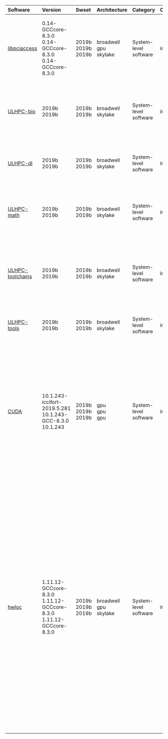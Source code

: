 | Software                                                                           | Version                                                                        | Swset                          | Architecture                       | Category                     | Clusters    | Description                                                                                                                                                                                                                                                                                                                                                                                                                                                                                                                                                                                                          |
|:-----------------------------------------------------------------------------------|:-------------------------------------------------------------------------------|:-------------------------------|:-----------------------------------|:-----------------------------|:------------|:---------------------------------------------------------------------------------------------------------------------------------------------------------------------------------------------------------------------------------------------------------------------------------------------------------------------------------------------------------------------------------------------------------------------------------------------------------------------------------------------------------------------------------------------------------------------------------------------------------------------|
| <p><a href=http://cgit.freedesktop.org/xorg/lib/libpciaccess/>libpciaccess</a></p> | <p>0.14-GCCcore-8.3.0<br>0.14-GCCcore-8.3.0<br>0.14-GCCcore-8.3.0</p>          | <p>2019b<br>2019b<br>2019b</p> | <p>broadwell<br>gpu<br>skylake</p> | <p>System-level software</p> | <p>iris</p> | Generic PCI access library.                                                                                                                                                                                                                                                                                                                                                                                                                                                                                                                                                                                          |
| <p><a href=http://hpc.uni.lu/>ULHPC-bio</a></p>                                    | <p>2019b<br>2019b</p>                                                          | <p>2019b<br>2019b</p>          | <p>broadwell<br>skylake</p>        | <p>System-level software</p> | <p>iris</p> | Generic Module bundle for Bioinformatics, biology and biomedical software in use on the UL HPC Facility (especially at LCSB)                                                                                                                                                                                                                                                                                                                                                                                                                                                                                         |
| <p><a href=http://hpc.uni.lu/>ULHPC-dl</a></p>                                     | <p>2019b<br>2019b</p>                                                          | <p>2019b<br>2019b</p>          | <p>broadwell<br>skylake</p>        | <p>System-level software</p> | <p>iris</p> | Generic Module bundle for AI / Deep Learning / Machine Learning, BigData software in use on the UL HPC Facility                                                                                                                                                                                                                                                                                                                                                                                                                                                                                                      |
| <p><a href=http://hpc.uni.lu/>ULHPC-math</a></p>                                   | <p>2019b<br>2019b</p>                                                          | <p>2019b<br>2019b</p>          | <p>broadwell<br>skylake</p>        | <p>System-level software</p> | <p>iris</p> | Generic Module bundle for  High-level mathematical software and Linear Algrebra libraries in use on the UL HPC Facility                                                                                                                                                                                                                                                                                                                                                                                                                                                                                              |
| <p><a href=http://hpc.uni.lu/>ULHPC-toolchains</a></p>                             | <p>2019b<br>2019b</p>                                                          | <p>2019b<br>2019b</p>          | <p>broadwell<br>skylake</p>        | <p>System-level software</p> | <p>iris</p> | Generic Module bundle that contains all the dependencies required to enable toolchains and building tools/programming language in use on the UL HPC Facility                                                                                                                                                                                                                                                                                                                                                                                                                                                         |
| <p><a href=http://hpc.uni.lu/>ULHPC-tools</a></p>                                  | <p>2019b<br>2019b</p>                                                          | <p>2019b<br>2019b</p>          | <p>broadwell<br>skylake</p>        | <p>System-level software</p> | <p>iris</p> | Misc tools, incl. - perf:      Performance tools - tools:     General purpose tools                                                                                                                                                                                                                                                                                                                                                                                                                                                                                                                                  |
| <p><a href=https://developer.nvidia.com/cuda-toolkit>CUDA</a></p>                  | <p>10.1.243-iccifort-2019.5.281<br>10.1.243-GCC-8.3.0<br>10.1.243</p>          | <p>2019b<br>2019b<br>2019b</p> | <p>gpu<br>gpu<br>gpu</p>           | <p>System-level software</p> | <p>iris</p> | CUDA (formerly Compute Unified Device Architecture) is a parallel computing platform and programming model created by NVIDIA and implemented by the graphics processing units (GPUs) that they produce. CUDA gives developers access to the virtual instruction set and memory of the parallel computational elements in CUDA GPUs.                                                                                                                                                                                                                                                                                  |
| <p><a href=https://www.open-mpi.org/projects/hwloc/>hwloc</a></p>                  | <p>1.11.12-GCCcore-8.3.0<br>1.11.12-GCCcore-8.3.0<br>1.11.12-GCCcore-8.3.0</p> | <p>2019b<br>2019b<br>2019b</p> | <p>broadwell<br>gpu<br>skylake</p> | <p>System-level software</p> | <p>iris</p> | The Portable Hardware Locality (hwloc) software package provides a portable abstraction (across OS, versions, architectures, ...) of the hierarchical topology of modern architectures, including NUMA memory nodes, sockets, shared caches, cores and simultaneous multithreading. It also gathers various system attributes such as cache and memory information as well as the locality of I/O devices such as network interfaces, InfiniBand HCAs or GPUs. It primarily aims at helping applications with gathering information about modern computing hardware so as to exploit it accordingly and efficiently. |